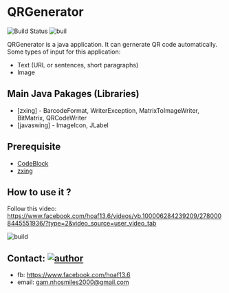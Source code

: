 # QRGenerator

![Build Status](https://img.shields.io/badge/Language-Java-blue) ![buil](https://img.shields.io/badge/Tech-javaswings-blue)

QRGenerator is a java application. It can gernerate QR code automatically. Some types of input for this application:

  - Text (URL or sentences, short paragraphs)
  - Image

## Main Java Pakages (Libraries) 
* [zxing] - BarcodeFormat, WriterException, MatrixToImageWriter, BitMatrix, QRCodeWriter
* [javaswing] - ImageIcon, JLabel


## Prerequisite
- [CodeBlock](http://www.codeblocks.org/)
- [zxing](https://github.com/zxing/zxing)

## How to use it ?
Follow this video: https://www.facebook.com/hoaf13.6/videos/vb.100006284239209/2780008445551936/?type=2&video_source=user_video_tab

![build](https://i.ibb.co/8PCBf3L/progapp.png)

## Contact: [![author](https://img.shields.io/badge/Author-hoaf13-brightgreen)](https://github.com/hoaf13)
- fb: https://www.facebook.com/hoaf13.6
- email: gam.nhosmiles2000@gmail.com


